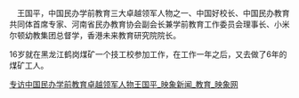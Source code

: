　王国平，中国民办学前教育三大卓越领军人物之一、中国好校长、中国民办教育共同体首席专家、河南省民办教育协会副会长兼学前教育工作委员会理事长、小米尔顿幼教集团总督学，香港未来教育研究院院长。

16岁就在黑龙江鹤岗煤矿一个技工校参加工作，在工作一年之后，又去做了6年的煤矿工人。



















[专访中国民办学前教育卓越领军人物王国平_映象新闻_教育_映象网](http://edu.hnr.cn/201810/19/691.html)




<!--stackedit_data:
eyJoaXN0b3J5IjpbMTMxOTQ1MTUyLDE1MTEyODIyMzFdfQ==
-->